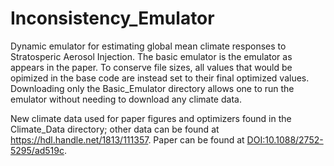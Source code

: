 # Inconsistency_Emulator
Dynamic emulator for estimating global mean climate responses to Stratosperic Aerosol Injection. The basic emulator is the emulator as appears in the paper. To conserve file sizes, all values that would be opimized in the base code are instead set to their final optimized values. Downloading only the Basic_Emulator directory allows one to run the emulator without needing to download any climate data.

New climate data used for paper figures and optimizers found in the Climate_Data directory; other data can be found at https://hdl.handle.net/1813/111357. Paper can be found at [DOI:10.1088/2752-5295/ad519c](https://doi.org/10.1088/2752-5295/ad519c).
